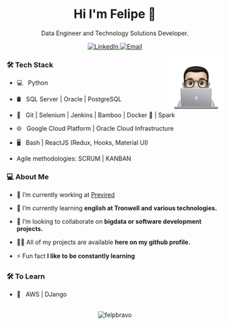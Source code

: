 <h1 align="center">Hi I'm Felipe 👋</h1>
<p align="center">Data Engineer and Technology Solutions Developer.</p>
<p align="center">
  <a href="https://www.linkedin.com/in/felipe-bravo-espinosa-aab013163/" target="_blank">
    <img alt="LinkedIn" src="https://img.shields.io/badge/LinkedIn-@felipebravoespinosa-blue?style=flat&logo=linkedin">
  </a>
  <a href="mailto:felipe.bravo.espinosa@gmail.com">
    <img alt="Email" src="https://img.shields.io/badge/Email-felipe.bravo.espinosa@gmail.com-blue?style=flat&logo=gmail">
  </a>
</p>
  <img src="https://github.com/felpbravo/felpbravo/blob/main/profile-img.png" align="right" width="25%"/>

<h3>🛠 Tech Stack</h3>

- 💻 &nbsp; Python 

- 🛢 &nbsp; SQL Server | Oracle | PostgreSQL

- 🔧 &nbsp; Git | Selenium | Jenkins | Bamboo | Docker 🐳 | Spark

- 🌐 &nbsp; Google Cloud Platform | Oracle Cloud Infrastructure

- 🖥 &nbsp; Bash | ReactJS (Redux, Hooks, Material UI) 

- Agile methodologies: SCRUM | KANBAN


<h3>💻 About Me </h3>

- 🔭 I’m currently working at [Previred](https://www.previred.com/)

- 🌱 I’m currently learning **english at Tronwell and various technologies.**

- 👯 I’m looking to collaborate on **bigdata or software development projects.**

- 👨‍💻 All of my projects are available **here on my github profile.**

- ⚡ Fun fact **I like to be constantly learning**

<h3>🛠 To Learn</h3>

- 🔧 &nbsp; AWS | DJango 

</br>
<div align="center">
  <img src="https://github-readme-streak-stats.herokuapp.com/?user=felpbravo" alt="felpbravo" />
</div>
